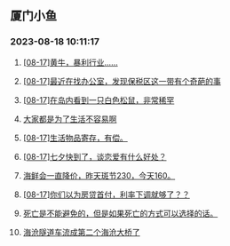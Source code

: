 ## 厦门小鱼 
### 2023-08-18 10:11:17

1. [[08-17]黄牛，暴利行业……](http://bbs.xmfish.com/read-htm-tid-18055533.html)

2. [[08-17]最近在找办公室，发现保税区这一带有个奇葩的事](http://bbs.xmfish.com/read-htm-tid-18055703.html)

3. [[08-17]在岛内看到一只白色松鼠，非常稀罕](http://bbs.xmfish.com/read-htm-tid-18055524.html)

4. [大家都是为了生活不容易啊](http://bbs.xmfish.com/read-htm-tid-18055639.html)

5. [[08-17]生活物品寄存，有偿。](http://bbs.xmfish.com/read-htm-tid-18055582.html)

6. [[08-17]七夕快到了，谈恋爱有什么好处？](http://bbs.xmfish.com/read-htm-tid-18055594.html)

7. [海鲜会一直降价，昨天斑节230，今天160。](http://bbs.xmfish.com/read-htm-tid-18055776.html)

8. [[08-17]你们以为房贷首付，利率下调就够了？？](http://bbs.xmfish.com/read-htm-tid-18055675.html)

9. [死亡是不能避免的，但是如果死亡的方式可以选择的话。](http://bbs.xmfish.com/read-htm-tid-18055721.html)

10. [海沧隧道车流成第二个海沧大桥了](http://bbs.xmfish.com/read-htm-tid-18055825.html)

